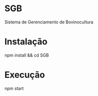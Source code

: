 # SGB
Sistema de Gerenciamento de Bovinocultura

# Instalação
npm install && cd SGB

# Execução
npm start

